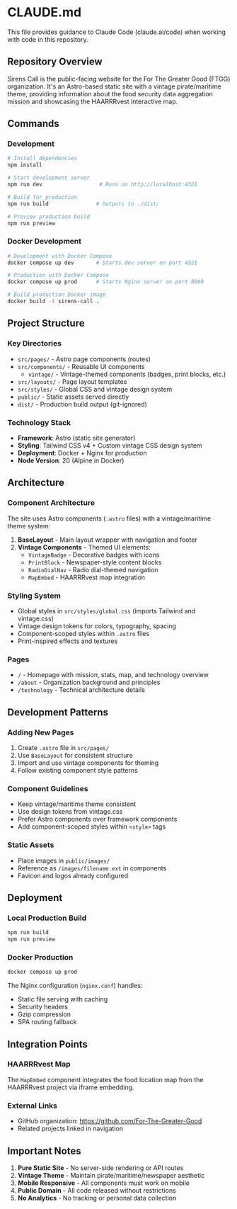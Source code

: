 # CLAUDE.md

This file provides guidance to Claude Code (claude.ai/code) when working with code in this repository.

## Repository Overview

Sirens Call is the public-facing website for the For The Greater Good (FTGG) organization. It's an Astro-based static site with a vintage pirate/maritime theme, providing information about the food security data aggregation mission and showcasing the HAARRRvest interactive map.

## Commands

### Development
```bash
# Install dependencies
npm install

# Start development server
npm run dev                  # Runs on http://localhost:4321

# Build for production
npm run build               # Outputs to ./dist/

# Preview production build
npm run preview
```

### Docker Development
```bash
# Development with Docker Compose
docker compose up dev       # Starts dev server on port 4321

# Production with Docker Compose  
docker compose up prod      # Starts Nginx server on port 8080

# Build production Docker image
docker build -t sirens-call .
```

## Project Structure

### Key Directories
- `src/pages/` - Astro page components (routes)
- `src/components/` - Reusable UI components
  - `vintage/` - Vintage-themed components (badges, print blocks, etc.)
- `src/layouts/` - Page layout templates
- `src/styles/` - Global CSS and vintage design system
- `public/` - Static assets served directly
- `dist/` - Production build output (git-ignored)

### Technology Stack
- **Framework**: Astro (static site generator)
- **Styling**: Tailwind CSS v4 + Custom vintage CSS design system
- **Deployment**: Docker + Nginx for production
- **Node Version**: 20 (Alpine in Docker)

## Architecture

### Component Architecture
The site uses Astro components (`.astro` files) with a vintage/maritime theme system:

1. **BaseLayout** - Main layout wrapper with navigation and footer
2. **Vintage Components** - Themed UI elements:
   - `VintageBadge` - Decorative badges with icons
   - `PrintBlock` - Newspaper-style content blocks
   - `RadioDialNav` - Radio dial-themed navigation
   - `MapEmbed` - HAARRRvest map integration

### Styling System
- Global styles in `src/styles/global.css` (imports Tailwind and vintage.css)
- Vintage design tokens for colors, typography, spacing
- Component-scoped styles within `.astro` files
- Print-inspired effects and textures

### Pages
- `/` - Homepage with mission, stats, map, and technology overview
- `/about` - Organization background and principles
- `/technology` - Technical architecture details

## Development Patterns

### Adding New Pages
1. Create `.astro` file in `src/pages/`
2. Use `BaseLayout` for consistent structure
3. Import and use vintage components for theming
4. Follow existing component style patterns

### Component Guidelines
- Keep vintage/maritime theme consistent
- Use design tokens from vintage.css
- Prefer Astro components over framework components
- Add component-scoped styles within `<style>` tags

### Static Assets
- Place images in `public/images/`
- Reference as `/images/filename.ext` in components
- Favicon and logos already configured

## Deployment

### Local Production Build
```bash
npm run build
npm run preview
```

### Docker Production
```bash
docker compose up prod
```

The Nginx configuration (`nginx.conf`) handles:
- Static file serving with caching
- Security headers
- Gzip compression
- SPA routing fallback

## Integration Points

### HAARRRvest Map
The `MapEmbed` component integrates the food location map from the HAARRRvest project via iframe embedding.

### External Links
- GitHub organization: https://github.com/For-The-Greater-Good
- Related projects linked in navigation

## Important Notes

1. **Pure Static Site** - No server-side rendering or API routes
2. **Vintage Theme** - Maintain pirate/maritime/newspaper aesthetic
3. **Mobile Responsive** - All components must work on mobile
4. **Public Domain** - All code released without restrictions
5. **No Analytics** - No tracking or personal data collection
